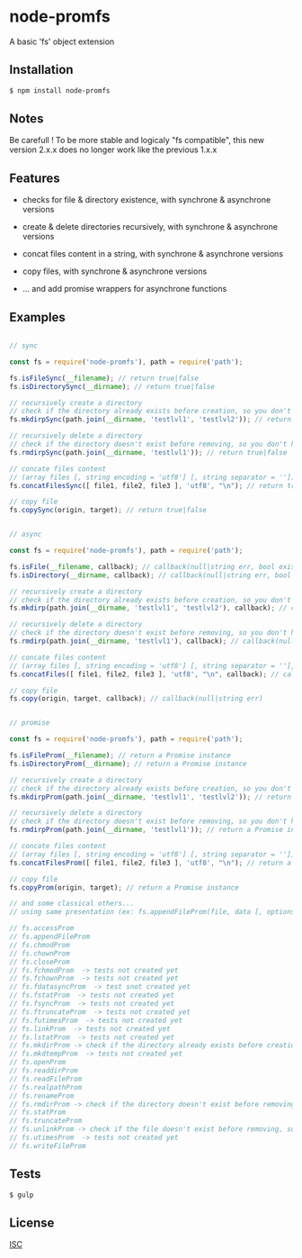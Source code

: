 # node-promfs
A basic 'fs' object extension


## Installation

```bash
$ npm install node-promfs
```

## Notes

Be carefull ! To be more stable and logicaly "fs compatible", this new version 2.x.x does no longer work like the previous 1.x.x

## Features

  * checks for file & directory existence, with synchrone & asynchrone versions
  * create & delete directories recursively, with synchrone & asynchrone versions
  * concat files content in a string, with synchrone & asynchrone versions
  * copy files, with synchrone & asynchrone versions

  * ... and add promise wrappers for asynchrone functions

## Examples

```js

// sync

const fs = require('node-promfs'), path = require('path');

fs.isFileSync(__filename); // return true|false
fs.isDirectorySync(__dirname); // return true|false

// recursively create a directory
// check if the directory already exists before creation, so you don't have to do it
fs.mkdirpSync(path.join(__dirname, 'testlvl1', 'testlvl2')); // return true|false

// recursively delete a directory
// check if the directory doesn't exist before removing, so you don't have to do it
fs.rmdirpSync(path.join(__dirname, 'testlvl1')); // return true|false

// concate files content
// (array files [, string encoding = 'utf8'] [, string separator = ''])
fs.concatFilesSync([ file1, file2, file3 ], 'utf8', "\n"); // return true|false

// copy file
fs.copySync(origin, target); // return true|false

```

```js

// async

const fs = require('node-promfs'), path = require('path');

fs.isFile(__filename, callback); // callback(null|string err, bool exists)
fs.isDirectory(__dirname, callback); // callback(null|string err, bool exists)

// recursively create a directory
// check if the directory already exists before creation, so you don't have to do it
fs.mkdirp(path.join(__dirname, 'testlvl1', 'testlvl2'), callback); // callback(null|string err)

// recursively delete a directory
// check if the directory doesn't exist before removing, so you don't have to do it
fs.rmdirp(path.join(__dirname, 'testlvl1'), callback); // callback(null|string err)

// concate files content
// (array files [, string encoding = 'utf8'] [, string separator = ''], callback)
fs.concatFiles([ file1, file2, file3 ], 'utf8', "\n", callback); // callback(null|string err, string content)

// copy file
fs.copy(origin, target, callback); // callback(null|string err)

```

```js

// promise

const fs = require('node-promfs'), path = require('path');

fs.isFileProm(__filename); // return a Promise instance
fs.isDirectoryProm(__dirname); // return a Promise instance

// recursively create a directory
// check if the directory already exists before creation, so you don't have to do it
fs.mkdirpProm(path.join(__dirname, 'testlvl1', 'testlvl2')); // return a Promise instance

// recursively delete a directory
// check if the directory doesn't exist before removing, so you don't have to do it
fs.rmdirpProm(path.join(__dirname, 'testlvl1')); // return a Promise instance

// concate files content
// (array files [, string encoding = 'utf8'] [, string separator = ''])
fs.concatFilesProm([ file1, file2, file3 ], 'utf8', "\n"); // return a Promise instance

// copy file
fs.copyProm(origin, target); // return a Promise instance

// and some classical others...
// using same presentation (ex: fs.appendFileProm(file, data [, options]))

// fs.accessProm
// fs.appendFileProm
// fs.chmodProm
// fs.chownProm
// fs.closeProm
// fs.fchmodProm  -> tests not created yet
// fs.fchownProm  -> tests not created yet
// fs.fdatasyncProm  -> test snot created yet
// fs.fstatProm  -> tests not created yet
// fs.fsyncProm  -> tests not created yet
// fs.ftruncateProm  -> tests not created yet
// fs.futimesProm  -> tests not created yet
// fs.linkProm  -> tests not created yet
// fs.lstatProm  -> tests not created yet
// fs.mkdirProm -> check if the directory already exists before creation, so you don't have to do it
// fs.mkdtempProm  -> tests not created yet
// fs.openProm
// fs.readdirProm
// fs.readFileProm 
// fs.realpathProm
// fs.renameProm
// fs.rmdirProm -> check if the directory doesn't exist before removing, so you don't have to do it
// fs.statProm
// fs.truncateProm
// fs.unlinkProm -> check if the file doesn't exist before removing, so you don't have to do it
// fs.utimesProm  -> tests not created yet
// fs.writeFileProm

```

## Tests

```bash
$ gulp
```

## License

  [ISC](LICENSE)
